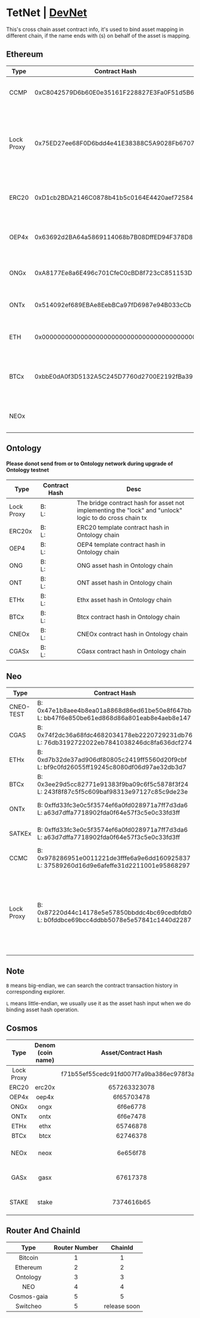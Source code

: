 # TetNet | [DevNet](README_DevNet.md) 

This's cross chain asset contract info, it's used to bind asset mapping in different chain, if the name ends with (s) on behalf of the asset is mapping.

## Ethereum

Type | Contract Hash | Desc
---|---|---
CCMP | 0xC8042579D6b60E0e35161F228827E3Fa0F51d5B6 | Cross Chain Manager Proxy contract hash 
Lock Proxy | 0x75ED27ee68F0D6bdd4e41E38388C5A9028Fb6707 | The lock proxy bridge contract hash for asset not implementing the "lock" and "unlock" logic to do cross chain tx
ERC20 | 0xD1cb2BDA2146C0878b41b5c0164E4420aef72584 | ERC20 template contract hash in Ethereum chain
OEP4x | 0x63692d2BA64a5869114068b7B08DffED94F378D8 | OEP4x template contract hash in Ethereum chain
ONGx | 0xA8177Ee8a6E496c701CfeC0cBD8f723cC851153D | ONGx contract hash in Ethereum chain
ONTx | 0x514092ef689EBAe8EebBCa97fD6987e94B033cCb | ONTx contract hash in Ethereum chain
ETH | 0x0000000000000000000000000000000000000000 | The asset hash that we treat as the Ether asset
BTCx | 0xbbE0dA0f3D5132A5C245D7760d2700E2192fBa39 | Btcx contract hash corresponding with unique btc redeem script
NEOx |  | Neox contract hash in Ethereum chain

## Ontology
#### Please donot send from or to Ontology network during upgrade of Ontology testnet

Type | Contract Hash | Desc
---|---|---
Lock Proxy | B: </br> L:  | The bridge contract hash for asset not implementing the "lock" and "unlock" logic to do cross chain tx
ERC20x | B:  </br> L:  | ERC20 template contract hash in Ontology chain
OEP4 | B:  </br> L:  | OEP4 template contract hash in Ontology chain
ONG | B:  </br> L:  | ONG asset hash in Ontology chain
ONT | B:  </br> L:  | ONT asset hash in Ontology chain
ETHx | B:  </br> L:  | Ethx asset hash in Ontology chain
BTCx | B:  </br> L:  |  Btcx contract hash in Ontology chain
CNEOx | B:  </br> L:  |  CNEOx contract hash in Ontology chain
CGASx | B:  </br> L:  | CGasx contract hash in Ontology chain

## Neo

Type | Contract Hash | Desc
---|---|---
CNEO-TEST | B: 0x47e1b8aee4b8ea01a8868d86ed61be50e8f647bb </br> L: bb47f6e850be61ed868d86a801eab8e4aeb8e147 | 
CGAS | B: 0x74f2dc36a68fdc4682034178eb2220729231db76 </br> L: 76db3192722022eb7841038246dc8fa636dcf274 |
ETHx | B: 0xd7b32de37ad906df80805c2419ff5560d20f9cbf </br> L: bf9c0fd26055ff19245c8080df06d97ae32db3d7 | Eth asset hash in Neo chain
BTCx | B: 0x3ee29d5cc82771e91383f9ba09c6f5c5878f3f24 </br> L: 243f8f87c5f5c609baf98313e97127c85c9de23e | BTC asset hash in Neo chain
ONTx | B: 0xffd33fc3e0c5f3574ef6a0fd028971a7ff7d3da6 </br> L: a63d7dffa7718902fda0f64e57f3c5e0c33fd3ff | ONT asset hash in Neo chain
SATKEx | B: 0xffd33fc3e0c5f3574ef6a0fd028971a7ff7d3da6 </br> L: a63d7dffa7718902fda0f64e57f3c5e0c33fd3ff | STAKE asset hash in Neo chain
CCMC | B: 0x978286951e0011221de3fffe6a9e6dd160925837 </br> L: 37589260d16d9e6afeffe31d2211001e95868297 | Cross Chain Manager Contract
Lock Proxy | B: 0x87220d44c14178e5e57850bbddc4bc69cedbfdb0 </br> L: b0fddbce69bcc4ddbb5078e5e57841c1440d2287 | The lock proxy bridge contract hash for asset not implementing the "lock" and "unlock" logic to do cross chain tx


## Note 
`B` means big-endian, we can search the contract transaction history in corresponding explorer.

`L` means little-endian, we usually use it as the asset hash input when we do binding asset hash operation.


## Cosmos

Type | Denom (coin name) | Asset/Contract Hash | Desc
:-:|:-:|:-:|:-:
Lock Proxy | | f71b55ef55cedc91fd007f7a9ba386ec978f3aa8 |
ERC20 | erc20x | 657263323078 |
OEP4x | oep4x | 6f65703478 |
ONGx | ongx | 6f6e6778 |
ONTx | ontx | 6f6e7478 |
ETHx | ethx | 65746878 |
BTCx | btcx | 62746378 |
NEOx | neox | 6e656f78 | not including currently
GASx | gasx | 67617378 | not including currently
STAKE | stake | 7374616b65 | not including currently

## Router And ChainId
Type | Router Number | ChainId
:-:|:-:|:-:
Bitcoin | 1 | 1
Ethereum | 2 | 2
Ontology | 3 | 3
NEO | 4 | 4
Cosmos-gaia | 5 | 5
Switcheo | 5 | release soon
